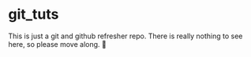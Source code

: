 # git_tuts

This is just a git and github refresher repo. There is really nothing to see here, so please move along. 👀

